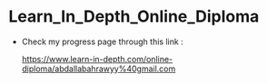# Learn_In_Depth_Online_Diploma


- Check my progress page through this link :

  https://www.learn-in-depth.com/online-diploma/abdallabahrawyy%40gmail.com
